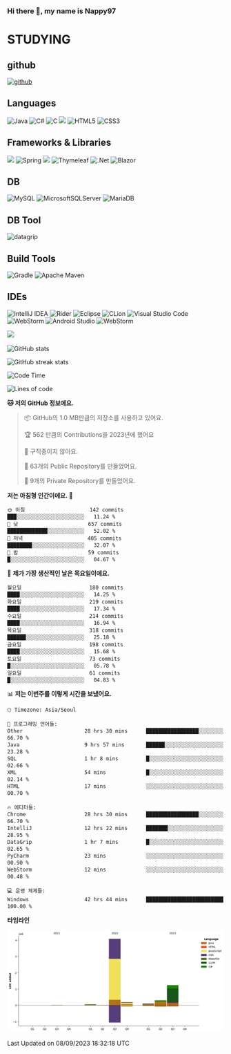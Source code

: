 ### Hi there 👋, my name is Nappy97

# STUDYING
## github
[<img src='https://cdn.jsdelivr.net/npm/simple-icons@3.0.1/icons/github.svg' alt='github' height='40'>](https://github.com/Nappy97)  

## Languages
![Java](https://img.shields.io/badge/java-%23ED8B00.svg?style=for-the-badge&logo=openjdk&logoColor=white) ![C#](https://img.shields.io/badge/c%23-%23239120.svg?style=for-the-badge&logo=c-sharp&logoColor=white) ![C](https://img.shields.io/badge/c-%2300599C.svg?style=for-the-badge&logo=c&logoColor=white) <img src="https://img.shields.io/badge/javascript-F7DF1E?style=for-the-badge&logo=javascript&logoColor=black"> ![HTML5](https://img.shields.io/badge/html5-%23E34F26.svg?style=for-the-badge&logo=html5&logoColor=white) ![CSS3](https://img.shields.io/badge/css3-%231572B6.svg?style=for-the-badge&logo=css3&logoColor=white)

## Frameworks & Libraries
<img src="https://img.shields.io/badge/bootstrap-7952B3?style=for-the-badge&logo=bootstrap&logoColor=white"> ![Spring](https://img.shields.io/badge/spring-%236DB33F.svg?style=for-the-badge&logo=spring&logoColor=white) <img src="https://img.shields.io/badge/jQuery-0769AD?style=for-the-badge&logo=jquery&logoColor=white"> ![Thymeleaf](https://img.shields.io/badge/Thymeleaf-%23005C0F.svg?style=for-the-badge&logo=Thymeleaf&logoColor=white) ![.Net](https://img.shields.io/badge/.NET-5C2D91?style=for-the-badge&logo=.net&logoColor=white) ![Blazor](https://img.shields.io/badge/blazor-%235C2D91.svg?style=for-the-badge&logo=blazor&logoColor=white)

## DB
![MySQL](https://img.shields.io/badge/mysql-%2300f.svg?style=for-the-badge&logo=mysql&logoColor=white) ![MicrosoftSQLServer](https://img.shields.io/badge/Microsoft%20SQL%20Server-CC2927?style=for-the-badge&logo=microsoft%20sql%20server&logoColor=white) ![MariaDB](https://img.shields.io/badge/MariaDB-003545?style=for-the-badge&logo=mariadb&logoColor=white)

## DB Tool
![datagrip](https://img.shields.io/badge/datagrip-9681EB?style=flat&logo=datagrip)

## Build Tools
![Gradle](https://img.shields.io/badge/Gradle-02303A.svg?style=for-the-badge&logo=Gradle&logoColor=white) ![Apache Maven](https://img.shields.io/badge/Apache%20Maven-C71A36?style=for-the-badge&logo=Apache%20Maven&logoColor=white)

## IDEs
![IntelliJ IDEA](https://img.shields.io/badge/IntelliJIDEA-000000.svg?style=for-the-badge&logo=intellij-idea&logoColor=white) ![Rider](https://img.shields.io/badge/Rider-000000.svg?style=for-the-badge&logo=Rider&logoColor=white&color=black&labelColor=crimson) ![Eclipse](https://img.shields.io/badge/Eclipse-FE7A16.svg?style=for-the-badge&logo=Eclipse&logoColor=white) ![CLion](https://img.shields.io/badge/CLion-black?style=for-the-badge&logo=clion&logoColor=white) ![Visual Studio Code](https://img.shields.io/badge/Visual%20Studio%20Code-0078d7.svg?style=for-the-badge&logo=visual-studio-code&logoColor=white) ![WebStorm](https://img.shields.io/badge/webstorm-143?style=for-the-badge&logo=webstorm&logoColor=white&color=black) ![Android Studio](https://img.shields.io/badge/Android%20Studio-3DDC84.svg?style=for-the-badge&logo=android-studio&logoColor=white) ![WebStorm](https://img.shields.io/badge/webstorm-143?style=for-the-badge&logo=webstorm&logoColor=white&color=black)

<div>
  <img  src="https://github-readme-stats.vercel.app/api/top-langs/?username=Nappy97&langs_count=8&exclude_repo=Example-deep-learning-from-scratch&layout=compact&line_height=24&hide_border=true&title_color=d88e82&card_width=280">
<div>
  
![GitHub stats](https://github-readme-stats.vercel.app/api?username=Nappy97&show_icons=true)  

![GitHub streak stats](https://github-readme-streak-stats.herokuapp.com/?user=Nappy97)  

<!--START_SECTION:waka-->
![Code Time](http://img.shields.io/badge/Code%20Time-630%20hrs%2012%20mins-blue)

![Lines of code](https://img.shields.io/badge/%EC%A0%80%EB%8A%94%20%EC%97%AC%ED%83%9C%EA%B9%8C%EC%A7%80%20-6.0%20million%20%EC%A4%84%EC%9D%98%20%EC%BD%94%EB%93%9C%EB%A5%BC%20%EC%9E%91%EC%84%B1%ED%96%88%EC%96%B4%EC%9A%94.-blue)

**🐱 저의 GitHub 정보에요.** 

> 📦 GitHub의 1.0 MB만큼의 저장소를 사용하고 있어요. 
 > 
> 🏆 562 만큼의 Contributions을 2023년에 했어요
 > 
> 🚫 구직중이지 않아요.
 > 
> 📜 63개의 Public Repository를 만들었어요. 
 > 
> 🔑 9개의 Private Repository를 만들었어요. 
 > 
**저는 아침형 인간이에요. 🐤** 

```text
🌞 아침                     142 commits         ███░░░░░░░░░░░░░░░░░░░░░░   11.24 % 
🌆 낮　                     657 commits         █████████████░░░░░░░░░░░░   52.02 % 
🌃 저녁                     405 commits         ████████░░░░░░░░░░░░░░░░░   32.07 % 
🌙 밤　                     59 commits          █░░░░░░░░░░░░░░░░░░░░░░░░   04.67 % 
```
📅 **제가 가장 생산적인 날은 목요일이에요.** 

```text
월요일                      180 commits         ████░░░░░░░░░░░░░░░░░░░░░   14.25 % 
화요일                      219 commits         ████░░░░░░░░░░░░░░░░░░░░░   17.34 % 
수요일                      214 commits         ████░░░░░░░░░░░░░░░░░░░░░   16.94 % 
목요일                      318 commits         ██████░░░░░░░░░░░░░░░░░░░   25.18 % 
금요일                      198 commits         ████░░░░░░░░░░░░░░░░░░░░░   15.68 % 
토요일                      73 commits          █░░░░░░░░░░░░░░░░░░░░░░░░   05.78 % 
일요일                      61 commits          █░░░░░░░░░░░░░░░░░░░░░░░░   04.83 % 
```


📊 **저는 이번주를 이렇게 시간을 보냈어요.** 

```text
🕑︎ Timezone: Asia/Seoul

💬 프로그래밍 언어들: 
Other                    28 hrs 30 mins      █████████████████░░░░░░░░   66.70 % 
Java                     9 hrs 57 mins       ██████░░░░░░░░░░░░░░░░░░░   23.28 % 
SQL                      1 hr 8 mins         █░░░░░░░░░░░░░░░░░░░░░░░░   02.66 % 
XML                      54 mins             █░░░░░░░░░░░░░░░░░░░░░░░░   02.14 % 
HTML                     17 mins             ░░░░░░░░░░░░░░░░░░░░░░░░░   00.70 % 

🔥 에디터들: 
Chrome                   28 hrs 30 mins      █████████████████░░░░░░░░   66.70 % 
IntelliJ                 12 hrs 22 mins      ███████░░░░░░░░░░░░░░░░░░   28.95 % 
DataGrip                 1 hr 7 mins         █░░░░░░░░░░░░░░░░░░░░░░░░   02.65 % 
PyCharm                  23 mins             ░░░░░░░░░░░░░░░░░░░░░░░░░   00.90 % 
WebStorm                 12 mins             ░░░░░░░░░░░░░░░░░░░░░░░░░   00.48 % 

💻 운영 체제들: 
Windows                  42 hrs 44 mins      █████████████████████████   100.00 % 
```

**타임라인**

![Lines of Code chart](https://raw.githubusercontent.com/Nappy97/Nappy97/main/assets/bar_graph.png)


 Last Updated on 08/09/2023 18:32:18 UTC
<!--END_SECTION:waka-->
